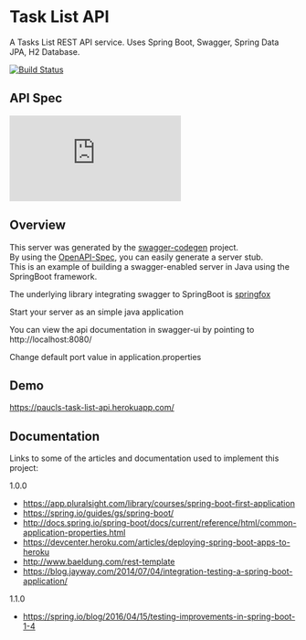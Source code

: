# Task List API
A Tasks List REST API service. Uses Spring Boot, Swagger, Spring Data JPA, H2 Database.

[![Build Status](https://travis-ci.org/paucls/task_list_api-spring_boot.svg?branch=master)](https://travis-ci.org/paucls/task_list_api-spring_boot)

## API Spec
<!---
[![swagger-api validator-badge](http://online.swagger.io/validator?url=https://raw.githubusercontent.com/paucls/task_list_api-spring_boot/master/api-desing/task-list-api-swagger-definition.yaml)](./api-desing/task-list-api-swagger-definition.yaml)
-->
[![swagger-api validator-badge](http://dgrechka.net/swagger_validator_content_type_proxy.php?url=https://raw.githubusercontent.com/paucls/task_list_api-spring_boot/master/api-design/task-list-api-swagger-definition.yaml)](./api-design/task-list-api-swagger-definition.yaml)

## Overview  
This server was generated by the [swagger-codegen](https://github.com/swagger-api/swagger-codegen) project.  
By using the [OpenAPI-Spec](https://github.com/swagger-api/swagger-core), you can easily generate a server stub.  
This is an example of building a swagger-enabled server in Java using the SpringBoot framework.  

The underlying library integrating swagger to SpringBoot is [springfox](https://github.com/springfox/springfox)  

Start your server as an simple java application  

You can view the api documentation in swagger-ui by pointing to  
http://localhost:8080/  

Change default port value in application.properties

## Demo
https://paucls-task-list-api.herokuapp.com/

## Documentation
Links to some of the articles and documentation used to implement this project:

1.0.0
- https://app.pluralsight.com/library/courses/spring-boot-first-application
- https://spring.io/guides/gs/spring-boot/
- http://docs.spring.io/spring-boot/docs/current/reference/html/common-application-properties.html
- https://devcenter.heroku.com/articles/deploying-spring-boot-apps-to-heroku
- http://www.baeldung.com/rest-template
- https://blog.jayway.com/2014/07/04/integration-testing-a-spring-boot-application/

1.1.0
- https://spring.io/blog/2016/04/15/testing-improvements-in-spring-boot-1-4
